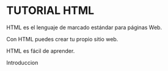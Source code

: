 # TUTORIAL HTML
HTML es el lenguaje de marcado estándar para páginas Web. 

Con HTML puedes crear tu propio sitio web.

HTML es fácil de aprender.

Introduccion
